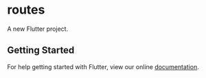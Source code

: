 # routes

A new Flutter project.

## Getting Started

For help getting started with Flutter, view our online
[documentation](https://flutter.io/).
